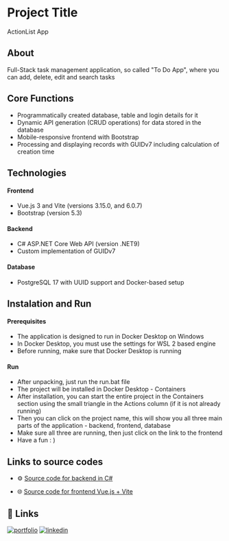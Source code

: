 
# Project Title

ActionList App


## About

Full-Stack task management application, so called "To Do App", where you can add, delete, edit and search tasks
## Core Functions

- Programmatically created database, table and login details for it
- Dynamic API generation (CRUD operations) for data stored in the database
- Mobile-responsive frontend with Bootstrap
- Processing and displaying records with GUIDv7 including calculation of creation time
## Technologies

#### Frontend
- Vue.js 3 and Vite (versions 3.15.0, and 6.0.7)
- Bootstrap (version 5.3)

#### Backend
- C# ASP.NET Core Web API (version .NET9)
- Custom implementation of GUIDv7

#### Database
- PostgreSQL 17 with UUID support and Docker-based setup


## Instalation and Run
#### Prerequisites
- The application is designed to run in Docker Desktop on Windows
- In Docker Desktop, you must use the settings for WSL 2 based engine
- Before running, make sure that Docker Desktop is running

#### Run
- After unpacking, just run the run.bat file
- The project will be installed in Docker Desktop - Containers
- After installation, you can start the entire project in the Containers section using the small triangle in the Actions column (if it is not already running)
- Then you can click on the project name, this will show you all three main parts of the application - backend, frontend, database
- Make sure all three are running, then just click on the link to the frontend
- Have a fun : )

## Links to source codes
- ⚙️ [Source code for backend in C#](https://github.com/LiborSaja/ActionListB)

- 🌐 [Source code for frontend Vue.js + Vite](https://github.com/LiborSaja/ActionListF)


## 🔗 Links
[![portfolio](https://img.shields.io/badge/my_portfolio-000?style=for-the-badge&logo=ko-fi&logoColor=white)](https://sajalibor.cz/)
[![linkedin](https://img.shields.io/badge/linkedin-0A66C2?style=for-the-badge&logo=linkedin&logoColor=white)](https://www.linkedin.com/in/libor-saja/)

